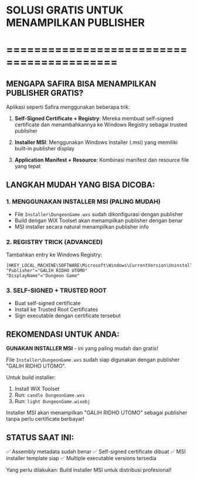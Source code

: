 # SOLUSI GRATIS UNTUK MENAMPILKAN PUBLISHER
# ==========================================

## MENGAPA SAFIRA BISA MENAMPILKAN PUBLISHER GRATIS?

Aplikasi seperti Safira menggunakan beberapa trik:

1. **Self-Signed Certificate + Registry**: Mereka membuat self-signed certificate dan menambahkannya ke Windows Registry sebagai trusted publisher

2. **Installer MSI**: Menggunakan Windows Installer (.msi) yang memiliki built-in publisher display

3. **Application Manifest + Resource**: Kombinasi manifest dan resource file yang tepat

## LANGKAH MUDAH YANG BISA DICOBA:

### 1. MENGGUNAKAN INSTALLER MSI (PALING MUDAH)
- File `Installer\DungeonGame.wxs` sudah dikonfigurasi dengan publisher
- Build dengan WiX Toolset akan menampilkan publisher dengan benar
- MSI installer secara natural menampilkan publisher info

### 2. REGISTRY TRICK (ADVANCED)
Tambahkan entry ke Windows Registry:
```
[HKEY_LOCAL_MACHINE\SOFTWARE\Microsoft\Windows\CurrentVersion\Uninstall\DungeonGame]
"Publisher"="GALIH RIDHO UTOMO"
"DisplayName"="Dungeon Game"
```

### 3. SELF-SIGNED + TRUSTED ROOT
- Buat self-signed certificate
- Install ke Trusted Root Certificates  
- Sign executable dengan certificate tersebut

## REKOMENDASI UNTUK ANDA:

**GUNAKAN INSTALLER MSI** - ini yang paling mudah dan gratis!

File `Installer\DungeonGame.wxs` sudah siap digunakan dengan publisher "GALIH RIDHO UTOMO".

Untuk build installer:
1. Install WiX Toolset
2. Run: `candle DungeonGame.wxs`  
3. Run: `light DungeonGame.wixobj`

Installer MSI akan menampilkan "GALIH RIDHO UTOMO" sebagai publisher tanpa perlu certificate berbayar!

## STATUS SAAT INI:
✅ Assembly metadata sudah benar
✅ Self-signed certificate dibuat
✅ MSI installer template siap
✅ Multiple executable versions tersedia

Yang perlu dilakukan: Build installer MSI untuk distribusi profesional!
